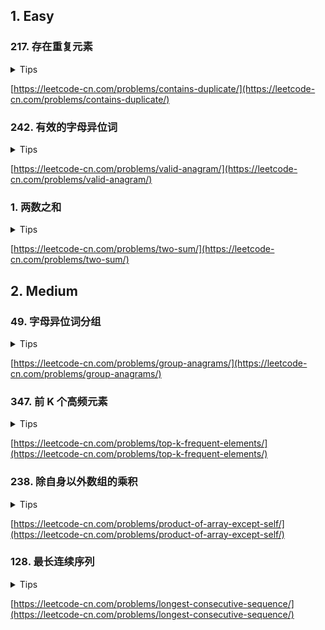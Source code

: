 ## 1. Easy

### 217. 存在重复元素

<details>
<summary>Tips</summary>

1. 使用一个Set即可

</details>

[https://leetcode-cn.com/problems/contains-duplicate/](https://leetcode-cn.com/problems/contains-duplicate/)

### 242. 有效的字母异位词

<details>
<summary>Tips</summary>

1. 使用2个HashMap

</details>

[https://leetcode-cn.com/problems/valid-anagram/](https://leetcode-cn.com/problems/valid-anagram/)

### 1. 两数之和

<details>
<summary>Tips</summary>

1. 一个HashMap,value存储下标,遍历2遍

</details>

[https://leetcode-cn.com/problems/two-sum/](https://leetcode-cn.com/problems/two-sum/)

## 2. Medium

### 49. 字母异位词分组

<details>
<summary>Tips</summary>

1. HashMap的key先进行排序

</details>

[https://leetcode-cn.com/problems/group-anagrams/](https://leetcode-cn.com/problems/group-anagrams/)

### 347. 前 K 个高频元素

<details>
<summary>Tips</summary>

1. HashMap + value排序
2. HashMap + PriorityQueue当做堆

</details>

[https://leetcode-cn.com/problems/top-k-frequent-elements/](https://leetcode-cn.com/problems/top-k-frequent-elements/)

### 238. 除自身以外数组的乘积

<details>
<summary>Tips</summary>
要求不能使用除法,时间复杂度O(n)<br>  
可以用2个数组:<br>

1. 一个存储i所有左侧的乘积
2. 一个存储i所有右侧的乘积
3. 那么每个i的结果就是i对应位置的左边和右边的乘积

</details>

[https://leetcode-cn.com/problems/product-of-array-except-self/](https://leetcode-cn.com/problems/product-of-array-except-self/)

### 128. 最长连续序列

<details>
<summary>Tips</summary>

1. 用一个Set去记录所有的不重复的num
2. 然后对每个num不断+1看看Set里有没有

</details>

[https://leetcode-cn.com/problems/longest-consecutive-sequence/](https://leetcode-cn.com/problems/longest-consecutive-sequence/)